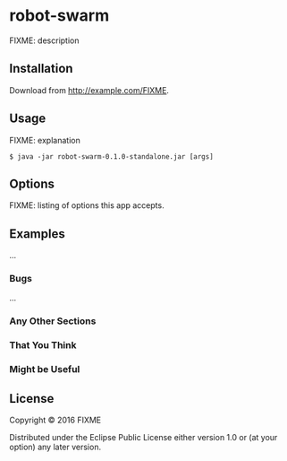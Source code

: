 # robot-swarm

FIXME: description

## Installation

Download from http://example.com/FIXME.

## Usage

FIXME: explanation

    $ java -jar robot-swarm-0.1.0-standalone.jar [args]

## Options

FIXME: listing of options this app accepts.

## Examples

...

### Bugs

...

### Any Other Sections
### That You Think
### Might be Useful

## License

Copyright © 2016 FIXME

Distributed under the Eclipse Public License either version 1.0 or (at
your option) any later version.
